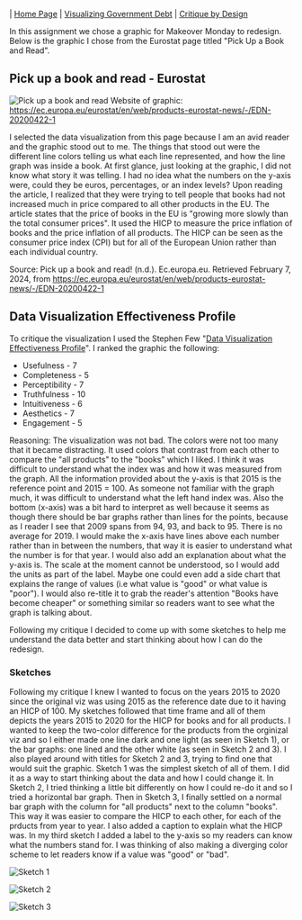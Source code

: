 | [Home Page](https://nataliah24.github.io/Hernandez-Berrios-Portfolio/) | [Visualizing Government Debt](datavisualization.md) | [Critique by Design](critiquebydesign.md)

In this assignment we chose a graphic for Makeover Monday to redesign. Below is the graphic I chose from the Eurostat page titled "Pick Up a Book and Read". 

## Pick up a book and read - Eurostat ##
![Pick up a book and read](https://github.com/nataliah24/Hernandez-Berrios-Portfolio/assets/156723081/9f0c4efc-713b-492d-9b98-04965dc31062)
Website of graphic: https://ec.europa.eu/eurostat/en/web/products-eurostat-news/-/EDN-20200422-1

I selected the data visualization from this page because I am an avid reader and the graphic stood out to me. The things that stood out were the different line colors telling us what each line represented, and how the line graph was inside a book. At first glance, just looking at the graphic, I did not know what story it was telling. I had no idea what the numbers on the y-axis were, could they be euros, percentages, or an index levels? Upon reading the article, I realized that they were trying to tell people that books had not increased much in price compared to all other products in the EU. The article states that the price of books in the EU is "growing more slowly than the total consumer prices". It used the HICP to measure the price inflation of books and the price inflation of all products. The HICP can be seen as the consumer price index (CPI) but for all of the European Union rather than each individual country. 

Source: Pick up a book and read! (n.d.). Ec.europa.eu. Retrieved February 7, 2024, from https://ec.europa.eu/eurostat/en/web/products-eurostat-news/-/EDN-20200422-1

## Data Visualization Effectiveness Profile ##
To critique the visualization I used the Stephen Few "[Data Visualization Effectiveness Profile]([url](https://www.perceptualedge.com/articles/visual_business_intelligence/data_visualization_effectiveness_profile.pdf)https://www.perceptualedge.com/articles/visual_business_intelligence/data_visualization_effectiveness_profile.pdf)". I ranked the graphic the following:
* Usefulness - 7
* Completeness - 5
* Perceptibility - 7
* Truthfulness - 10
* Intuitiveness - 6
* Aesthetics - 7
* Engagement - 5

Reasoning:
The visualization was not bad. The colors were not too many that it became distracting. It used colors that contrast from each other to compare the "all products" to the "books" which I liked. I think it was difficult to understand what the index was and how it was measured from the graph. All the information provided about the y-axis is that 2015 is the reference point and 2015 = 100. As someone not familiar with the graph much, it was difficult to understand what the left hand index was. Also the bottom (x-axis) was a bit hard to interpret as well because it seems as though there should be bar graphs rather than lines for the points, because as I reader I see that 2009 spans from 94, 93, and back to 95. There is no average for 2019. I would make the x-axis have lines above each number rather than in between the numbers, that way it is easier to understand what the number is for that year. I would also add an explanation about what the y-axis is. The scale at the moment cannot be understood, so I would add the units as part of the label. Maybe one could even add a side chart that explains the range of values (i.e what value is "good" or what value is "poor"). I would also re-title it to grab the reader's attention "Books have become cheaper" or something similar so readers want to see what the graph is talking about. 

Following my critique I decided to come up with some sketches to help me understand the data better and start thinking about how I can do the redesign.

### Sketches ###

Following my critique I knew I wanted to focus on the years 2015 to 2020 since the original viz was using 2015 as the reference date due to it having an HICP of 100. My sketches followed that time frame and all of them depicts the years 2015 to 2020 for the HICP for books and for all products. I wanted to keep the two-color difference for the products from the orginizal viz and so I either made one line dark and one light (as seen in Sketch 1), or the bar graphs: one lined and the other white (as seen in Sketch 2 and 3). I also played around with titles for Sketch 2 and 3, trying to find one that would suit the graphic. Sketch 1 was the simplest sketch of all of them. I did it as a way to start thinking about the data and how I could change it. In Sketch 2, I tried thinking a little bit differently on how I could re-do it and so I tried a horizontal bar graph. Then in Sketch 3, I finally settled on a normal bar graph with the column for "all products" next to the column "books". This way it was easier to compare the HICP to each other, for each of the prducts from year to year. I also added a caption to explain what the HICP was. In my third sketch I added a label to the y-axis so my readers can know what the numbers stand for. I was thinking of also making a diverging color scheme to let readers know if a value was "good" or "bad". 

![Sketch 1](https://github.com/nataliah24/Hernandez-Berrios-Portfolio/assets/156723081/4b00ac9b-414b-448c-9c8c-85ea6f6bb556)

![Sketch 2](https://github.com/nataliah24/Hernandez-Berrios-Portfolio/assets/156723081/0f29a59a-e744-4832-b0f6-d59d79705103)

![Sketch 3](https://github.com/nataliah24/Hernandez-Berrios-Portfolio/assets/156723081/a93a209e-4db2-4cf5-8165-88afa776aebd)



